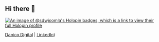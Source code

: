 ## Hi there 👋

<!--  [https://img.shields.io/badge/LinkedIn-blue](https://www.linkedin.com/company/danico-digital) -->

[![An image of @sdwjoomla's Holopin badges, which is a link to view their full Holopin profile](https://holopin.me/sdwjoomla)](https://holopin.io/@sdwjoomla)

[Danico Digital](https://danicodigital.com) | [LinkedIn](https://www.linkedin.com/company/danico-digital)) 
<!--
**sdwjoomla/sdwjoomla** is a ✨ _special_ ✨ repository because its `README.md` (this file) appears on your GitHub profile.

Here are some ideas to get you started:

- 🔭 I’m currently working on ...
- 🌱 I’m currently learning ...
- 👯 I’m looking to collaborate on ...
- 🤔 I’m looking for help with ...
- 💬 Ask me about ...
- 📫 How to reach me: ...
- 😄 Pronouns: ...
- ⚡ Fun fact: ...
-->
